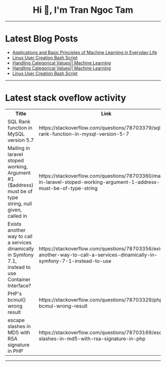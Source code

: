 <h1 align="center">Hi 👋, I'm Tran Ngoc Tam</h1>

---

# Latest Blog Posts 
<!-- BLOG-POST-LIST:START -->
- [Applications and Basic Principles of Machine Learning in Everyday Life](https://dev.to/bilge_koc/applications-and-basic-principles-of-machine-learning-in-everyday-life-2a5)
- [Linux User Creation Bash Script](https://dev.to/toluwanee/linux-user-creation-bash-script-5d3b)
- [Handling Categorical Values|| Machine Learning](https://dev.to/ngneha09/handling-categorical-values-machine-learning-5b3i)
- [Handling Categorical Values|| Machine Learning](https://dev.to/ngneha09/handling-categorical-values-machine-learning-a2)
- [Linux User Creation Bash Script](https://dev.to/wolecharles/linux-user-creation-bash-script-25n9)
<!-- BLOG-POST-LIST:END -->

---

# Latest stack oveflow activity
<table>
  <tr><th>Title</th><th>Link</th></tr>
  <!-- STACKOVERFLOW:START --><tr><td>SQL Rank function in MySQL version 5.7</td><td>https://stackoverflow.com/questions/78703379/sql-rank-function-in-mysql-version-5-7</td></tr><tr><td>Mailing in laravel stoped working, Argument #1 &lpar;$address&rpar; must be of type string, null given, called in</td><td>https://stackoverflow.com/questions/78703360/mailing-in-laravel-stoped-working-argument-1-address-must-be-of-type-string</td></tr><tr><td>Exists another way to call a services dinamically in Symfony 7.1, instead to use Container Interface?</td><td>https://stackoverflow.com/questions/78703356/exists-another-way-to-call-a-services-dinamically-in-symfony-7-1-instead-to-use</td></tr><tr><td>PHP&#39;s bcmul&lpar;&rpar; wrong result</td><td>https://stackoverflow.com/questions/78703329/phps-bcmul-wrong-result</td></tr><tr><td>escape slashes in MD5 with RSA signature in PHP</td><td>https://stackoverflow.com/questions/78703169/escape-slashes-in-md5-with-rsa-signature-in-php</td></tr><!-- STACKOVERFLOW:END -->
</table>

---



